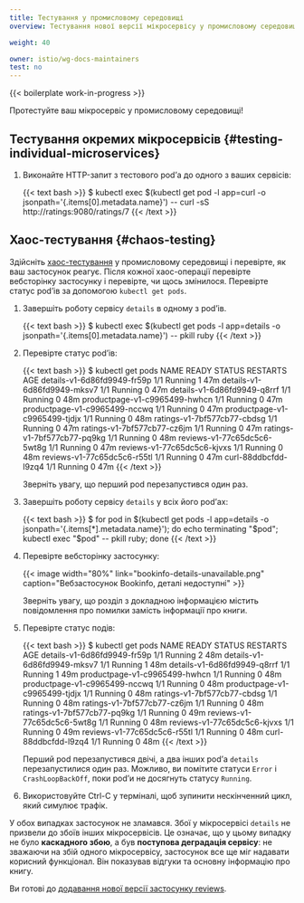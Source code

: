 ```yaml
---
title: Тестування у промисловому середовищі
overview: Тестування нової версії мікросервісу у промисловому середовищі.

weight: 40

owner: istio/wg-docs-maintainers
test: no
---
```


{{< boilerplate work-in-progress >}}

Протестуйте ваш мікросервіс у промисловому середовищі!

## Тестування окремих мікросервісів {#testing-individual-microservices}

1. Виконайте HTTP-запит з тестового podʼа до одного з ваших сервісів:

    {{< text bash >}}
    $ kubectl exec $(kubectl get pod -l app=curl -o jsonpath='{.items[0].metadata.name}') -- curl -sS http://ratings:9080/ratings/7
    {{< /text >}}

## Хаос-тестування {#chaos-testing}

Здійсніть [хаос-тестування](http://www.boyter.org/2016/07/chaos-testing-engineering/) у промисловому середовищі і перевірте, як ваш застосунок реагує. Після кожної хаос-операції перевірте вебсторінку застосунку і перевірте, чи щось змінилося. Перевірте статус podʼів за допомогою `kubectl get pods`.

1. Завершіть роботу сервісу `details` в одному з podʼів.

    {{< text bash >}}
    $ kubectl exec $(kubectl get pods -l app=details -o jsonpath='{.items[0].metadata.name}') -- pkill ruby
    {{< /text >}}

2. Перевірте статус podʼів:

    {{< text bash >}}
    $ kubectl get pods
    NAME                            READY   STATUS    RESTARTS   AGE
    details-v1-6d86fd9949-fr59p     1/1     Running   1          47m
    details-v1-6d86fd9949-mksv7     1/1     Running   0          47m
    details-v1-6d86fd9949-q8rrf     1/1     Running   0          48m
    productpage-v1-c9965499-hwhcn   1/1     Running   0          47m
    productpage-v1-c9965499-nccwq   1/1     Running   0          47m
    productpage-v1-c9965499-tjdjx   1/1     Running   0          48m
    ratings-v1-7bf577cb77-cbdsg     1/1     Running   0          47m
    ratings-v1-7bf577cb77-cz6jm     1/1     Running   0          47m
    ratings-v1-7bf577cb77-pq9kg     1/1     Running   0          48m
    reviews-v1-77c65dc5c6-5wt8g     1/1     Running   0          47m
    reviews-v1-77c65dc5c6-kjvxs     1/1     Running   0          48m
    reviews-v1-77c65dc5c6-r55tl     1/1     Running   0          47m
    curl-88ddbcfdd-l9zq4            1/1     Running   0          47m
    {{< /text >}}

    Зверніть увагу, що перший pod перезапустився один раз.

3. Завершіть роботу сервісу `details` у всіх його podʼах:

    {{< text bash >}}
    $ for pod in $(kubectl get pods -l app=details -o jsonpath='{.items[*].metadata.name}'); do echo terminating "$pod"; kubectl exec "$pod" -- pkill ruby; done
    {{< /text >}}

4. Перевірте вебсторінку застосунку:

    {{< image width="80%"
        link="bookinfo-details-unavailable.png"
        caption="Вебзастосунок Bookinfo, деталі недоступні"
        >}}

    Зверніть увагу, що розділ з докладною інформацією містить повідомлення про помилки замість інформації про книги.

5. Перевірте статус подів:

    {{< text bash >}}
    $ kubectl get pods
    NAME                            READY   STATUS    RESTARTS   AGE
    details-v1-6d86fd9949-fr59p     1/1     Running   2          48m
    details-v1-6d86fd9949-mksv7     1/1     Running   1          48m
    details-v1-6d86fd9949-q8rrf     1/1     Running   1          49m
    productpage-v1-c9965499-hwhcn   1/1     Running   0          48m
    productpage-v1-c9965499-nccwq   1/1     Running   0          48m
    productpage-v1-c9965499-tjdjx   1/1     Running   0          48m
    ratings-v1-7bf577cb77-cbdsg     1/1     Running   0          48m
    ratings-v1-7bf577cb77-cz6jm     1/1     Running   0          48m
    ratings-v1-7bf577cb77-pq9kg     1/1     Running   0          49m
    reviews-v1-77c65dc5c6-5wt8g     1/1     Running   0          48m
    reviews-v1-77c65dc5c6-kjvxs     1/1     Running   0          49m
    reviews-v1-77c65dc5c6-r55tl     1/1     Running   0          48m
    curl-88ddbcfdd-l9zq4            1/1     Running   0          48m
    {{< /text >}}

    Перший pod перезапустився двічі, а два інших podʼа `details` перезапустилися один раз. Можливо, ви помітите статуси `Error` і `CrashLoopBackOff`, поки podʼи не досягнуть статусу `Running`.

6. Використовуйте Ctrl-C у терміналі, щоб зупинити нескінченний цикл, який симулює трафік.

У обох випадках застосунок не зламався. Збої у мікросервісі `details` не призвели до збоїв інших мікросервісів. Це означає, що у цьому випадку не було **каскадного збою**, а був **поступова деградація сервісу**: не зважаючи на збій одного мікросервісу, застосунок все ще міг надавати корисний функціонал. Він показував відгуки та основну інформацію про книгу.

Ви готові до [додавання нової версії застосунку reviews](/docs/examples/microservices-istio/add-new-microservice-version).
